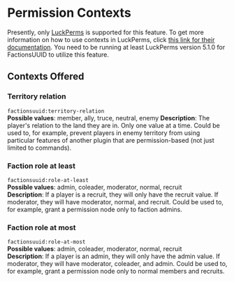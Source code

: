 # Permission Contexts

Presently, only [LuckPerms](https://luckperms.net/) is supported for this feature. To get more information on how to use
contexts in LuckPerms, click [this link for their documentation](https://luckperms.net/wiki/Context). You need to be
running at least LuckPerms version 5.1.0 for FactionsUUID to utilize this feature.

## Contexts Offered

### Territory relation

`factionsuuid:territory-relation`  
**Possible values**: member, ally, truce, neutral, enemy
**Description**: The player's relation to the land they are in. Only one value at a time. Could be used to, for example, 
prevent players in enemy territory from using particular features of another plugin that are permission-based (not 
just limited to commands).

### Faction role at least
 
`factionsuuid:role-at-least`  
**Possible values**: admin, coleader, moderator, normal, recruit  
**Description**: If a player is a recruit, they will only have the recruit value. If moderator, they will have moderator,
normal, and recruit. Could be used to, for example, grant a permission node only to faction admins.

### Faction role at most

`factionsuuid:role-at-most`  
**Possible values**: admin, coleader, moderator, normal, recruit  
**Description**: If a player is an admin, they will only have the admin value. If moderator, they will have moderator,
coleader, and admin. Could be used to, for example, grant a permission node only to normal members and recruits.
